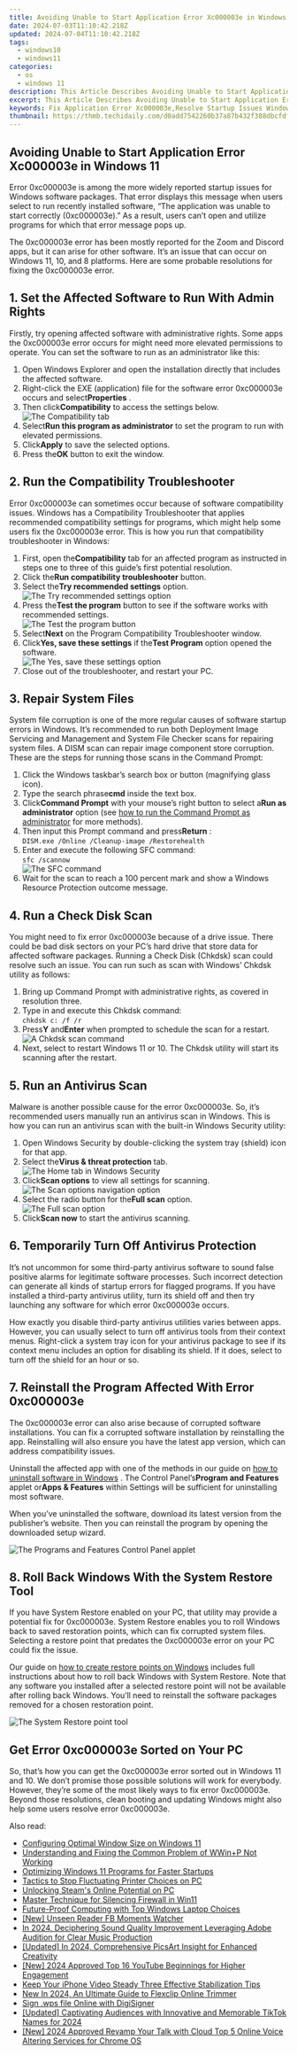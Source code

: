 ```yaml
---
title: Avoiding Unable to Start Application Error Xc000003e in Windows 11
date: 2024-07-03T11:10:42.218Z
updated: 2024-07-04T11:10:42.218Z
tags:
  - windows10
  - windows11
categories:
  - os
  - windows 11
description: This Article Describes Avoiding Unable to Start Application Error Xc000003e in Windows 11
excerpt: This Article Describes Avoiding Unable to Start Application Error Xc000003e in Windows 11
keywords: Fix Application Error Xc000003e,Resolve Startup Issues Windows 11,Troubleshoot Xc000003e in Windows,Stop Unstartable App Error,Overcome Windows 11 Start Failure,Xc000003e Fix Guide Windows,Prevent Application Not Starting Error
thumbnail: https://thmb.techidaily.com/d0add7542260b37a87b432f388dbcfdf91f7a9a63e5abfaa3c7c10c7e5faa6e1.jpg
---
```


## Avoiding Unable to Start Application Error Xc000003e in Windows 11

 Error 0xc000003e is among the more widely reported startup issues for Windows software packages. That error displays this message when users select to run recently installed software, “The application was unable to start correctly (0xc000003e).” As a result, users can’t open and utilize programs for which that error message pops up.

 The 0xc000003e error has been mostly reported for the Zoom and Discord apps, but it can arise for other software. It’s an issue that can occur on Windows 11, 10, and 8 platforms. Here are some probable resolutions for fixing the 0xc000003e error.

## 1\. Set the Affected Software to Run With Admin Rights

 Firstly, try opening affected software with administrative rights. Some apps the 0xc000003e error occurs for might need more elevated permissions to operate. You can set the software to run as an administrator like this:

1. Open Windows Explorer and open the installation directly that includes the affected software.
2. Right-click the EXE (application) file for the software error 0xc000003e occurs and select**Properties** .
3. Then click**Compatibility** to access the settings below.  
![The Compatibility tab](https://static1.makeuseofimages.com/wordpress/wp-content/uploads/2022/11/compatibility-tab.jpg)
4. Select**Run this program as administrator** to set the program to run with elevated permissions.
5. Click**Apply** to save the selected options.
6. Press the**OK** button to exit the window.

## 2\. Run the Compatibility Troubleshooter

 Error 0xc000003e can sometimes occur because of software compatibility issues. Windows has a Compatibility Troubleshooter that applies recommended compatibility settings for programs, which might help some users fix the 0xc000003e error. This is how you run that compatibility troubleshooter in Windows:

1. First, open the**Compatibility** tab for an affected program as instructed in steps one to three of this guide’s first potential resolution.
2. Click the**Run compatibility troubleshooter** button.
3. Select the**Try recommended settings** option.  
![The Try recommended settings option](https://static1.makeuseofimages.com/wordpress/wp-content/uploads/2022/11/try-recommended-settings-option.jpg)
4. Press the**Test the program** button to see if the software works with recommended settings.  
![The Test the program button](https://static1.makeuseofimages.com/wordpress/wp-content/uploads/2022/11/test-the-program-button.jpg)
5. Select**Next** on the Program Compatibility Troubleshooter window.
6. Click**Yes, save these settings** if the**Test Program** option opened the software.  
![The Yes, save these settings option](https://static1.makeuseofimages.com/wordpress/wp-content/uploads/2022/11/yes-option.jpg)
7. Close out of the troubleshooter, and restart your PC.

## 3\. Repair System Files

 System file corruption is one of the more regular causes of software startup errors in Windows. It’s recommended to run both Deployment Image Servicing and Management and System File Checker scans for repairing system files. A DISM scan can repair image component store corruption. These are the steps for running those scans in the Command Prompt:

1. Click the Windows taskbar’s search box or button (magnifying glass icon).
2. Type the search phrase**cmd** inside the text box.
3. Click**Command Prompt** with your mouse’s right button to select a**Run as administrator** option (see [how to run the Command Prompt as administrator](https://www.makeuseof.com/windows-run-command-prompt-admin/) for more methods).
4. Then input this Prompt command and press**Return** :  
`DISM.exe /Online /Cleanup-image /Restorehealth`
5. Enter and execute the following SFC command:  
`sfc /scannow`  
![The SFC command](https://static1.makeuseofimages.com/wordpress/wp-content/uploads/2022/11/the-sfc-command.jpg)
6. Wait for the scan to reach a 100 percent mark and show a Windows Resource Protection outcome message.

## 4\. Run a Check Disk Scan

 You might need to fix error 0xc000003e because of a drive issue. There could be bad disk sectors on your PC’s hard drive that store data for affected software packages. Running a Check Disk (Chkdsk) scan could resolve such an issue. You can run such as scan with Windows’ Chkdsk utility as follows:

1. Bring up Command Prompt with administrative rights, as covered in resolution three.
2. Type in and execute this Chkdsk command:  
`chkdsk c: /f /r`
3. Press**Y** and**Enter** when prompted to schedule the scan for a restart.  
![A Chkdsk scan command](https://static1.makeuseofimages.com/wordpress/wp-content/uploads/2022/11/chkdsk-scan.jpg)
4. Next, select to restart Windows 11 or 10\. The Chkdsk utility will start its scanning after the restart.

## 5\. Run an Antivirus Scan

 Malware is another possible cause for the error 0xc000003e. So, it’s recommended users manually run an antivirus scan in Windows. This is how you can run an antivirus scan with the built-in Windows Security utility:

1. Open Windows Security by double-clicking the system tray (shield) icon for that app.
2. Select the**Virus & threat protection** tab.  
![The Home tab in Windows Security](https://static1.makeuseofimages.com/wordpress/wp-content/uploads/2022/11/the-virus-threat-protection-tab.jpg)
3. Click**Scan options** to view all settings for scanning.  
![The Scan options navigation option](https://static1.makeuseofimages.com/wordpress/wp-content/uploads/2022/11/the-scan-options-link.jpg)
4. Select the radio button for the**Full scan** option.  
![The Full scan option](https://static1.makeuseofimages.com/wordpress/wp-content/uploads/2022/11/full-scan-option.jpg)
5. Click**Scan now** to start the antivirus scanning.

## 6\. Temporarily Turn Off Antivirus Protection

 It’s not uncommon for some third-party antivirus software to sound false positive alarms for legitimate software processes. Such incorrect detection can generate all kinds of startup errors for flagged programs. If you have installed a third-party antivirus utility, turn its shield off and then try launching any software for which error 0xc000003e occurs.

 How exactly you disable third-party antivirus utilities varies between apps. However, you can usually select to turn off antivirus tools from their context menus. Right-click a system tray icon for your antivirus package to see if its context menu includes an option for disabling its shield. If it does, select to turn off the shield for an hour or so.

## 7\. Reinstall the Program Affected With Error 0xc000003e

 The 0xc000003e error can also arise because of corrupted software installations. You can fix a corrupted software installation by reinstalling the app. Reinstalling will also ensure you have the latest app version, which can address compatibility issues.

 Uninstall the affected app with one of the methods in our guide on [how to uninstall software in Windows](https://www.makeuseof.com/windows-11-different-ways-to-uninstall-software/) . The Control Panel’s**Program and Features** applet or**Apps & Features** within Settings will be sufficient for uninstalling most software.

 When you’ve uninstalled the software, download its latest version from the publisher’s website. Then you can reinstall the program by opening the downloaded setup wizard.

![The Programs and Features Control Panel applet](https://static1.makeuseofimages.com/wordpress/wp-content/uploads/2022/11/programs-and-features-applet.jpg)

## 8\. Roll Back Windows With the System Restore Tool

 If you have System Restore enabled on your PC, that utility may provide a potential fix for 0xc000003e. System Restore enables you to roll Windows back to saved restoration points, which can fix corrupted system files. Selecting a restore point that predates the 0xc000003e error on your PC could fix the issue.

 Our guide on [how to create restore points on Windows](https://www.makeuseof.com/windows-11-create-restore-point/) includes full instructions about how to roll back Windows with System Restore. Note that any software you installed after a selected restore point will not be available after rolling back Windows. You’ll need to reinstall the software packages removed for a chosen restoration point.

![The System Restore point tool](https://static1.makeuseofimages.com/wordpress/wp-content/uploads/2022/11/the-system-restore-point.jpg)

## Get Error 0xc000003e Sorted on Your PC

 So, that’s how you can get the 0xc000003e error sorted out in Windows 11 and 10\. We don’t promise those possible solutions will work for everybody. However, they’re some of the most likely ways to fix error 0xc000003e. Beyond those resolutions, clean booting and updating Windows might also help some users resolve error 0xc000003e.

<ins class="adsbygoogle"
     style="display:block"
     data-ad-format="autorelaxed"
     data-ad-client="ca-pub-7571918770474297"
     data-ad-slot="1223367746"></ins>



<ins class="adsbygoogle"
     style="display:block"
     data-ad-client="ca-pub-7571918770474297"
     data-ad-slot="8358498916"
     data-ad-format="auto"
     data-full-width-responsive="true"></ins>

<span class="atpl-alsoreadstyle">Also read:</span>
<div><ul>
<li><a href="https://windows11.techidaily.com/configuring-optimal-window-size-on-windows-11/"><u>Configuring Optimal Window Size on Windows 11</u></a></li>
<li><a href="https://windows11.techidaily.com/1719252317464-understanding-and-fixing-the-common-problem-of-wwinplusp-not-working/"><u>Understanding and Fixing the Common Problem of WWin+P Not Working</u></a></li>
<li><a href="https://windows11.techidaily.com/optimizing-windows-11-programs-for-faster-startups/"><u>Optimizing Windows 11 Programs for Faster Startups</u></a></li>
<li><a href="https://windows11.techidaily.com/tactics-to-stop-fluctuating-printer-choices-on-pc/"><u>Tactics to Stop Fluctuating Printer Choices on PC</u></a></li>
<li><a href="https://windows11.techidaily.com/unlocking-steams-online-potential-on-pc/"><u>Unlocking Steam's Online Potential on PC</u></a></li>
<li><a href="https://windows11.techidaily.com/master-technique-for-silencing-firewall-in-win11/"><u>Master Technique for Silencing Firewall in Win11</u></a></li>
<li><a href="https://windows11.techidaily.com/future-proof-computing-with-top-windows-laptop-choices/"><u>Future-Proof Computing with Top Windows Laptop Choices</u></a></li>
<li><a href="https://facebook-clips.techidaily.com/new-unseen-reader-fb-moments-watcher/"><u>[New] Unseen Reader  FB Moments Watcher</u></a></li>
<li><a href="https://audio-editing.techidaily.com/in-2024-deciphering-sound-quality-improvement-leveraging-adobe-audition-for-clear-music-production/"><u>In 2024, Deciphering Sound Quality Improvement Leveraging Adobe Audition for Clear Music Production</u></a></li>
<li><a href="https://article-helps.techidaily.com/updated-in-2024-comprehensive-picsart-insight-for-enhanced-creativity/"><u>[Updated] In 2024, Comprehensive PicsArt Insight for Enhanced Creativity</u></a></li>
<li><a href="https://youtube-blog.techidaily.com/024-approved-top-16-youtube-beginnings-for-higher-engagement/"><u>[New] 2024 Approved  Top 16 YouTube Beginnings for Higher Engagement</u></a></li>
<li><a href="https://extra-information.techidaily.com/keep-your-iphone-video-steady-three-effective-stabilization-tips/"><u>Keep Your iPhone Video Steady  Three Effective Stabilization Tips</u></a></li>
<li><a href="https://ai-editing-video.techidaily.com/new-in-2024-an-ultimate-guide-to-flexclip-online-trimmer/"><u>New In 2024, An Ultimate Guide to Flexclip Online Trimmer</u></a></li>
<li><a href="https://techidaily.com/sign-wps-file-online-with-digisigner-by-ldigisigner-sign-a-word-sign-a-word/"><u>Sign .wps file Online with DigiSigner</u></a></li>
<li><a href="https://tiktok-clips.techidaily.com/updated-captivating-audiences-with-innovative-and-memorable-tiktok-names-for-2024/"><u>[Updated] Captivating Audiences with Innovative and Memorable TikTok Names for 2024</u></a></li>
<li><a href="https://vp-tips.techidaily.com/new-2024-approved-revamp-your-talk-with-cloud-top-5-online-voice-altering-services-for-chrome-os/"><u>[New] 2024 Approved  Revamp Your Talk with Cloud  Top 5 Online Voice Altering Services for Chrome OS</u></a></li>
</ul></div>
